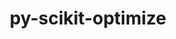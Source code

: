 ---
title: "py-scikit-optimize"
layout: cache
categories: [package, develop]
meta: {"compilers": ["gcc@=11.4.0", "oneapi@=2024.2.1"], "num_specs": 18, "num_specs_by_stack": {"e4s": 7, "e4s-oneapi": 9, "root": 18}, "oss": ["ubuntu22.04"], "platforms": ["linux"], "stacks": ["e4s", "e4s-oneapi", "root"], "targets": ["x86_64_v3"], "versions": ["0.9.0"]}
spec_details: [{"compiler": "gcc@=11.4.0", "hash": "2uveoww7pzpixl2fvgby3sp3yfikb3lg", "os": "ubuntu22.04", "platform": "linux", "size": "-", "stacks": ["root"], "target": "x86_64_v3", "variants": ["build_system=python_pip", "patches=21f43c9", "+plots"], "versions": ["0.9.0"]}, {"compiler": "oneapi@=2024.2.1", "hash": "3wsx6yi6qcho5yu2s4iqzxbb3otumcy5", "os": "ubuntu22.04", "platform": "linux", "size": "-", "stacks": ["e4s-oneapi", "root"], "target": "x86_64_v3", "variants": ["build_system=python_pip", "patches=21f43c9", "+plots"], "versions": ["0.9.0"]}, {"compiler": "oneapi@=2024.2.1", "hash": "42hiuuxolaklxxv3n36df2ro4sr2rpfw", "os": "ubuntu22.04", "platform": "linux", "size": "-", "stacks": ["e4s-oneapi", "root"], "target": "x86_64_v3", "variants": ["build_system=python_pip", "patches=21f43c9", "+plots"], "versions": ["0.9.0"]}, {"compiler": "oneapi@=2024.2.1", "hash": "554waueopg5sm7bdvvuptfj6dakhudis", "os": "ubuntu22.04", "platform": "linux", "size": "-", "stacks": ["e4s-oneapi", "root"], "target": "x86_64_v3", "variants": ["build_system=python_pip", "patches=21f43c9", "+plots"], "versions": ["0.9.0"]}, {"compiler": "gcc@=11.4.0", "hash": "56akar6jtkczqiaj2iihhnducswkunwk", "os": "ubuntu22.04", "platform": "linux", "size": "-", "stacks": ["e4s", "root"], "target": "x86_64_v3", "variants": ["build_system=python_pip", "patches=21f43c9", "+plots"], "versions": ["0.9.0"]}, {"compiler": "gcc@=11.4.0", "hash": "5qjwdtxiaorglkulpc6gqgeqr2lnecrl", "os": "ubuntu22.04", "platform": "linux", "size": "-", "stacks": ["e4s", "root"], "target": "x86_64_v3", "variants": ["build_system=python_pip", "patches=21f43c9", "+plots"], "versions": ["0.9.0"]}, {"compiler": "oneapi@=2024.2.1", "hash": "5vmt3bcnwmqh7lxafy5thfhrpyf5orhy", "os": "ubuntu22.04", "platform": "linux", "size": "-", "stacks": ["e4s-oneapi", "root"], "target": "x86_64_v3", "variants": ["build_system=python_pip", "patches=21f43c9", "+plots"], "versions": ["0.9.0"]}, {"compiler": "gcc@=11.4.0", "hash": "5w5stlgweg43cypn57onh7vdy3ewfu37", "os": "ubuntu22.04", "platform": "linux", "size": "-", "stacks": ["e4s", "root"], "target": "x86_64_v3", "variants": ["build_system=python_pip", "patches=21f43c9", "+plots"], "versions": ["0.9.0"]}, {"compiler": "gcc@=11.4.0", "hash": "6ucsmco4o2jq6okej7da5tx7vyjweqip", "os": "ubuntu22.04", "platform": "linux", "size": "-", "stacks": ["e4s", "root"], "target": "x86_64_v3", "variants": ["build_system=python_pip", "patches=21f43c9", "+plots"], "versions": ["0.9.0"]}, {"compiler": "oneapi@=2024.2.1", "hash": "bhkkvyhkhidkmf4qm5ywaxhonysemnfi", "os": "ubuntu22.04", "platform": "linux", "size": "-", "stacks": ["e4s-oneapi", "root"], "target": "x86_64_v3", "variants": ["build_system=python_pip", "patches=21f43c9", "+plots"], "versions": ["0.9.0"]}, {"compiler": "gcc@=11.4.0", "hash": "d4oeyaikmz5jwvrnjc5zmphwkapug4w3", "os": "ubuntu22.04", "platform": "linux", "size": "-", "stacks": ["e4s", "root"], "target": "x86_64_v3", "variants": ["build_system=python_pip", "patches=21f43c9", "+plots"], "versions": ["0.9.0"]}, {"compiler": "oneapi@=2024.2.1", "hash": "oau2rnfdfrykernzjuivhmgi2yu4s7b6", "os": "ubuntu22.04", "platform": "linux", "size": "-", "stacks": ["e4s-oneapi", "root"], "target": "x86_64_v3", "variants": ["build_system=python_pip", "patches=21f43c9", "+plots"], "versions": ["0.9.0"]}, {"compiler": "oneapi@=2024.2.1", "hash": "qi7af4vfegxgnhosvlomfizmmjysxkjd", "os": "ubuntu22.04", "platform": "linux", "size": "-", "stacks": ["e4s-oneapi", "root"], "target": "x86_64_v3", "variants": ["build_system=python_pip", "patches=21f43c9", "+plots"], "versions": ["0.9.0"]}, {"compiler": "oneapi@=2024.2.1", "hash": "riabp6222tfxjdtlfsmu6izclny2pim4", "os": "ubuntu22.04", "platform": "linux", "size": "-", "stacks": ["e4s-oneapi", "root"], "target": "x86_64_v3", "variants": ["build_system=python_pip", "patches=21f43c9", "+plots"], "versions": ["0.9.0"]}, {"compiler": "gcc@=11.4.0", "hash": "w3rdllggx4akxq5e6z2eexkjlpn7qp5p", "os": "ubuntu22.04", "platform": "linux", "size": "-", "stacks": ["e4s", "root"], "target": "x86_64_v3", "variants": ["build_system=python_pip", "patches=21f43c9", "+plots"], "versions": ["0.9.0"]}, {"compiler": "oneapi@=2024.2.1", "hash": "w43ptsfehgrr7sbftive25ybbmk6j4vi", "os": "ubuntu22.04", "platform": "linux", "size": "-", "stacks": ["e4s-oneapi", "root"], "target": "x86_64_v3", "variants": ["build_system=python_pip", "patches=21f43c9", "+plots"], "versions": ["0.9.0"]}, {"compiler": "gcc@=11.4.0", "hash": "yedgbbnjq66gqpla4pbtp57lnzabhubp", "os": "ubuntu22.04", "platform": "linux", "size": "-", "stacks": ["e4s", "root"], "target": "x86_64_v3", "variants": ["build_system=python_pip", "patches=21f43c9", "+plots"], "versions": ["0.9.0"]}, {"compiler": "oneapi@=2024.2.1", "hash": "zu7h4zdg53tlrqksi4bqd6rqkp5p2ret", "os": "ubuntu22.04", "platform": "linux", "size": "-", "stacks": ["root"], "target": "x86_64_v3", "variants": ["build_system=python_pip", "patches=21f43c9", "+plots"], "versions": ["0.9.0"]}]
---